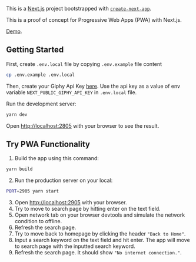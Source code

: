 This is a [Next.js](https://nextjs.org/) project bootstrapped with [`create-next-app`](https://github.com/vercel/next.js/tree/canary/packages/create-next-app).

This is a proof of concept for Progressive Web Apps (PWA) with Next.js.

[Demo](https://gif.rofisyahrul.com).


## Getting Started

First, create `.env.local` file by copying `.env.example` file content

```bash
cp .env.example .env.local
```

Then, create your Giphy Api Key [here](https://developers.giphy.com/dashboard/). Use the api key as a value of env variable `NEXT_PUBLIC_GIPHY_API_KEY` in `.env.local` file.

Run the development server:

```bash
yarn dev
```

Open [http://localhost:2805](http://localhost:2805) with your browser to see the result.


## Try PWA Functionality

1. Build the app using this command:

```bash
yarn build
```

2. Run the production server on your local:

```bash
PORT=2905 yarn start
```

3. Open [http://localhost:2905](http://localhost:2905) with your browser.
4. Try to move to search page by hitting enter on the text field.
5. Open network tab on your browser devtools and simulate the network condition to offline.
6. Refresh the search page.
7. Try to move back to homepage by clicking the header `"Back to Home"`.
8. Input a search keyword on the text field and hit enter. The app will move to search page with the inputted search keyword.
9. Refresh the search page. It should show  `"No internet connection."`.
